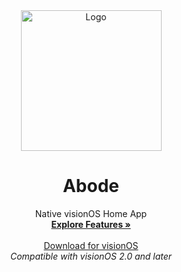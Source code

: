 <div align="center">
  <img width="225" height="225" src="/assets/ions/main" alt="Logo">
  <h1><b>Abode</b></h1>
  <p>Native visionOS Home App<br>
  <a href=""><strong>Explore Features »</strong></a><br><br>
  <a href="">Download for visionOS</a><br>
  <i>Compatible with visionOS 2.0 and later</i></p>
</div>
